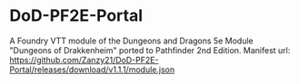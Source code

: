 # DoD-PF2E-Portal
A Foundry VTT module of the Dungeons and Dragons 5e Module "Dungeons of Drakkenheim" ported to Pathfinder 2nd Edition. 
Manifest url: https://github.com/Zanzy21/DoD-PF2E-Portal/releases/download/v1.1.1/module.json
